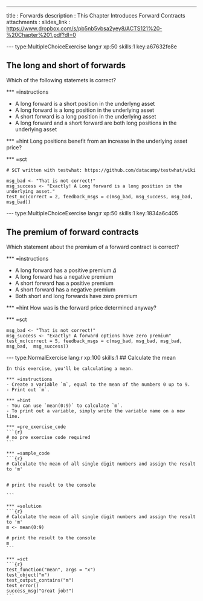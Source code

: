 ---
title       : Forwards
description : This Chapter Introduces Forward Contracts
attachments :
  slides_link : https://www.dropbox.com/s/pb5nb5vbsa2yey8/ACTS121%20-%20Chapter%201.pdf?dl=0

--- type:MultipleChoiceExercise lang:r xp:50 skills:1 key:a67632fe8e
## The long and short of forwards

Which of the following statemets is correct?

*** =instructions
- A long forward is a short position in the underlyng asset
- A long forward is a long position in the underlying asset
- A short forward is a long position in the underlying asset
- A long forward and a short forward are both long positions in the underlying asset

*** =hint
Long positions benefit from an increase in the underlying asset price?


*** =sct
```{r}
# SCT written with testwhat: https://github.com/datacamp/testwhat/wiki

msg_bad <- "That is not correct!"
msg_success <- "Exactly! A Long forward is a long position in the underlying asset."
test_mc(correct = 2, feedback_msgs = c(msg_bad, msg_success, msg_bad, msg_bad))
```



--- type:MultipleChoiceExercise lang:r xp:50 skills:1 key:1834a6c405
## The premium of forward contracts
Which statement about the premium of a forward contract is correct?


*** =instructions
- A long forward has a positive premium $\Delta$
- A long forward has a negative premium
- A short forward has a positive premium
- A short forward has a negative premium
- Both short and long forwards have zero premium

*** =hint
How was is the forward price determined anyway?



*** =sct
```{r}
msg_bad <- "That is not correct!"
msg_success <- "Exactly! A forward options have zero premium"
test_mc(correct = 5, feedback_msgs = c(msg_bad, msg_bad, msg_bad, msg_bad,  msg_success))
```
 --- type:NormalExercise lang:r xp:100 skills:1
    ## Calculate the mean

    In this exercise, you'll be calculating a mean.

    *** =instructions
    - Create a variable `m`, equal to the mean of the numbers 0 up to 9.
    - Print out `m`.

    *** =hint
    - You can use `mean(0:9)` to calculate `m`.
    - To print out a variable, simply write the variable name on a new line.

    *** =pre_exercise_code
    ```{r}
    # no pre exercise code required
    ```

    *** =sample_code
    ```{r}
    # Calculate the mean of all single digit numbers and assign the result to 'm'


    # print the result to the console

    ```

    *** =solution
    ```{r}
    # Calculate the mean of all single digit numbers and assign the result to 'm'
    m <- mean(0:9)

    # print the result to the console
    m
    ```

    *** =sct
    ```{r}
    test_function("mean", args = "x")
    test_object("m")
    test_output_contains("m")
    test_error()
    success_msg("Great job!")
    ```